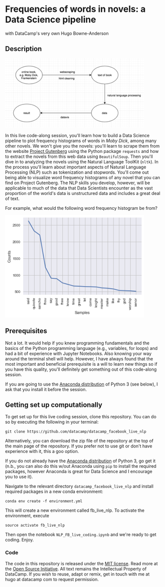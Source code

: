 
# Frequencies of words in novels: a Data Science pipeline

with DataCamp's very own Hugo Bowne-Anderson

## Description

<img src="img/fb_live_schematic.png" width="450">

In this live code-along session, you'll learn how to build a Data Science pipeline to plot frequency histograms of words in *Moby Dick*, among many other novels.
We won't give you the novels: you'll learn to scrape them from the website [Project Gutenberg](https://www.gutenberg.org/) using the Python package `requests` and how
to extract the novels from this web data using `BeautifulSoup`. Then you'll dive in to analyzing the novels using the Natural Language ToolKit (`nltk`).
In the process you'll learn about important aspects of Natural Language Processing (NLP) such as tokenization and stopwords.
You'll come out being able to visualize word frequency histograms of any novel that you can find on Project Gutenberg.
The NLP skills you develop, however, will be applicable to much of the data that Data Scientists encounter as the vast proportion of the world's data is unstructured data and includes a great deal of text.

For example, what would the following word frequency histogram be from?

<img src="img/d-x.png" width="450">

## Prerequisites

Not a lot. It would help if you knew programming fundamentals and the basics of the Python programming language (e.g., variables, for loops) and had a bit of experience with Jupyter Notebooks. Also knowing your way around the terminal shell will help.
However, I have always found that the most important and beneficial prerequisite is a will to learn new things so if you have this quality, you'll definitely get something out of this code-along session.

If you are going to use the [Anaconda distribution](https://www.anaconda.com/download/) of Python 3 (see below), I ask that you install it before the session.


## Getting set up computationally

To get set up for this live coding session, clone this repository. You can do so by executing the following in your terminal:

```
git clone https://github.com/datacamp/datacamp_facebook_live_nlp
```

Alternatively, you can download the zip file of the repository at the top of the main page of the repository. If you prefer not to use git or don't have experience with it, this a goo option.

If you do not already have the [Anaconda distribution](https://www.anaconda.com/download/) of Python 3, go get it (n.b., you can also do this w/out Anaconda using `pip` to install the required packages, however Anaconda is great for Data Science and I encourage you to use it).

Navigate to the relevant directory `datacamp_facebook_live_nlp` and install required packages in a new conda environment:

```
conda env create -f environment.yml
```

This will create a new environment called fb_live_nlp. To activate the environment, execute

```
source activate fb_live_nlp
```

Then open the notebook `NLP_FB_live_coding.ipynb` and we're ready to get coding. Enjoy.


### Code
The code in this repository is released under the [MIT license](LICENSE). Read more at the [Open Source Initiative](https://opensource.org/licenses/MIT). All text remains the Intellectual Property of DataCamp. If you wish to reuse, adapt or remix, get in touch with me at hugo at datacamp com to request permission.

